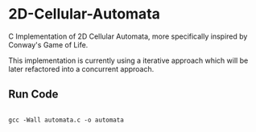 # 2D-Cellular-Automata
C Implementation of 2D Cellular Automata, more specifically inspired by Conway's Game of Life.

This implementation is currently using a iterative approach which will be later refactored into a concurrent approach.

## Run Code

<code>
gcc -Wall automata.c -o automata
</code>
